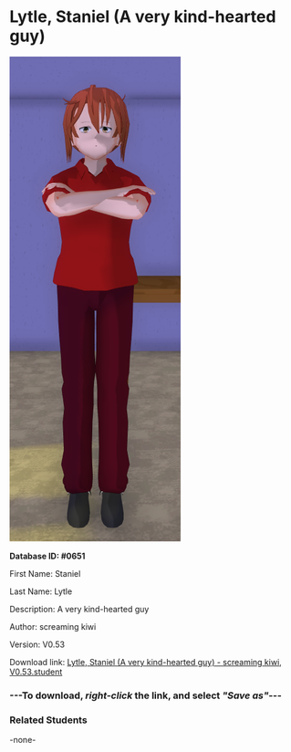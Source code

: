 # Lytle, Staniel (A very kind-hearted guy)

<img src="../../Files/Images/Lytle, Staniel (A very kind-hearted guy).png" title="Lytle, Staniel (A very kind-hearted guy) - screaming kiwi, V0.53">

**Database ID: #0651**

First Name: Staniel

Last Name: Lytle

Description: A very kind-hearted guy

Author: screaming kiwi

Version: V0.53

Download link: <a href="https://raw.githubusercontent.com/Arbiter1223/Daigaku-Gurashi-Custom-Students/master/Files/Student%20Files/Lytle%2C%20Staniel%20(A%20very%20kind-hearted%20guy)%20-%20screaming%20kiwi%2C%20V0.53.student">Lytle, Staniel (A very kind-hearted guy) - screaming kiwi, V0.53.student</a>

### ---**To download, _right-click_ the link, and select _"Save as"_**---

### Related Students

-none-
